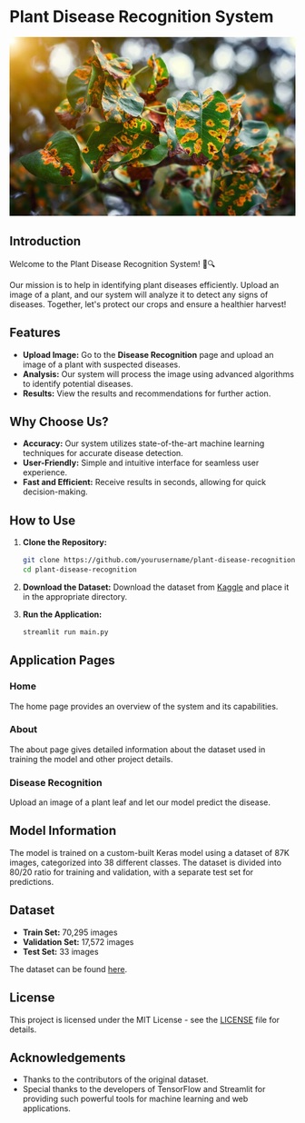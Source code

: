 # Plant Disease Recognition System

![Home Page](home_page.jpeg)

## Introduction

Welcome to the Plant Disease Recognition System! 🌿🔍

Our mission is to help in identifying plant diseases efficiently. Upload an image of a plant, and our system will analyze it to detect any signs of diseases. Together, let's protect our crops and ensure a healthier harvest!

## Features

- **Upload Image:** Go to the **Disease Recognition** page and upload an image of a plant with suspected diseases.
- **Analysis:** Our system will process the image using advanced algorithms to identify potential diseases.
- **Results:** View the results and recommendations for further action.

## Why Choose Us?

- **Accuracy:** Our system utilizes state-of-the-art machine learning techniques for accurate disease detection.
- **User-Friendly:** Simple and intuitive interface for seamless user experience.
- **Fast and Efficient:** Receive results in seconds, allowing for quick decision-making.

## How to Use

1. **Clone the Repository:**
    ```bash
    git clone https://github.com/yourusername/plant-disease-recognition.git
    cd plant-disease-recognition
    ```


2. **Download the Dataset:**
    Download the dataset from [Kaggle](https://www.kaggle.com/datasets/vipoooool/new-plant-diseases-dataset) and place it in the appropriate directory.

3. **Run the Application:**
    ```bash
    streamlit run main.py
    ```

## Application Pages

### Home

The home page provides an overview of the system and its capabilities. 

### About

The about page gives detailed information about the dataset used in training the model and other project details.

### Disease Recognition

Upload an image of a plant leaf and let our model predict the disease.

## Model Information

The model is trained on a custom-built Keras model using a dataset of 87K images, categorized into 38 different classes. The dataset is divided into 80/20 ratio for training and validation, with a separate test set for predictions.

## Dataset

- **Train Set:** 70,295 images
- **Validation Set:** 17,572 images
- **Test Set:** 33 images

The dataset can be found [here](https://www.kaggle.com/datasets/vipoooool/new-plant-diseases-dataset).

## License

This project is licensed under the MIT License - see the [LICENSE](LICENSE) file for details.

## Acknowledgements

- Thanks to the contributors of the original dataset.
- Special thanks to the developers of TensorFlow and Streamlit for providing such powerful tools for machine learning and web applications.



